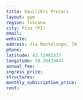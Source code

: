 ```yaml
---
title: Equilibri Precari
layout: gym
region: Toscana
city: Pisa (PI)
email: 
website: 
address: Via Montelungo, 70
phone: 
latitude: 43.72481537
longitude: 10.38433647
annual_fee: 
ingress_price: 
structures: 
monthly_subscription_price: 
rent: 
---
```



